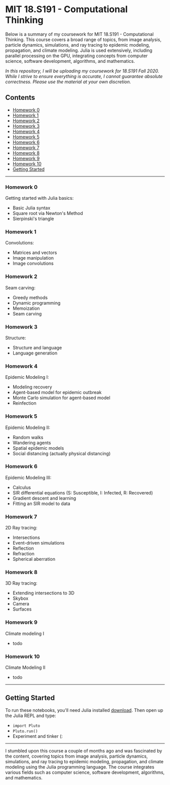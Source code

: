 # MIT 18.S191 - Computational Thinking 

Below is a summary of my coursework for MIT 18.S191 - Computational Thinking. This course covers a broad range of topics, from image analysis, particle dynamics, simulations, and ray tracing to epidemic modeling, propagation, and climate modeling. Julia is used extensively, including parallel processing on the GPU, integrating concepts from computer science, software development, algorithms, and mathematics.

_In this repository, I will be uploading my coursework for 18.S191 Fall 2020. While I strive to ensure everything is accurate, I cannot guarantee absolute correctness. Please use the material at your own discretion._

## Contents
- [Homework 0](#homework-0)
- [Homework 1](#homework-1)
- [Homework 2](#homework-2)
- [Homework 3](#homework-3)
- [Homework 4](#homework-4)
- [Homework 5](#homework-5)
- [Homework 6](#homework-6)
- [Homework 7](#homework-7)
- [Homework 8](#homework-8)
- [Homework 9](#homework-9)
- [Homework 10](#homework-10)
- [Getting Started](#Getting-Started)
---

### Homework 0
Getting started with Julia basics:
- Basic Julia syntax
- Square root via Newton's Method
- Sierpinski's triangle

### Homework 1
Convolutions:
- Matrices and vectors
- Image manipulation
- Image convolutions

### Homework 2
Seam carving:
- Greedy methods
- Dynamic programming
- Memoization
- Seam carving

### Homework 3
Structure:
- Structure and language
- Language generation

### Homework 4
Epidemic Modeling I:
- Modeling recovery
- Agent-based model for epidemic outbreak
- Monte Carlo simulation for agent-based model
- Reinfection

### Homework 5
Epidemic Modeling II:
- Random walks
- Wandering agents
- Spatial epidemic models
- Social distancing (actually physical distancing)

### Homework 6
Epidemic Modeling III:
- Calculus
- SIR differential equations (S: Susceptible, I: Infected, R: Recovered)
- Gradient descent and learning
- Fitting an SIR model to data

### Homework 7
2D Ray tracing:
- Intersections
- Event-driven simulations
- Reflection
- Refraction
- Spherical aberration

### Homework 8
3D Ray tracing:
- Extending intersections to 3D
- Skybox
- Camera
- Surfaces

### Homework 9
Climate modeling I
  - todo
    
### Homework 10
Climate Modeling II
- todo
  
---

## Getting Started

To run these notebooks, you'll need Julia installed [download](https://julialang.org/downloads/). Then open up the Julia REPL and type:
- `import Pluto`
- `Pluto.run()`
- Experiment and tinker (:

---

I stumbled upon this course a couple of months ago and was fascinated by the content, covering topics from image analysis, particle dynamics, simulations, and ray tracing to epidemic modeling, propagation, and climate modeling using the Julia programming language. The course integrates various fields such as computer science, software development, algorithms, and mathematics.
